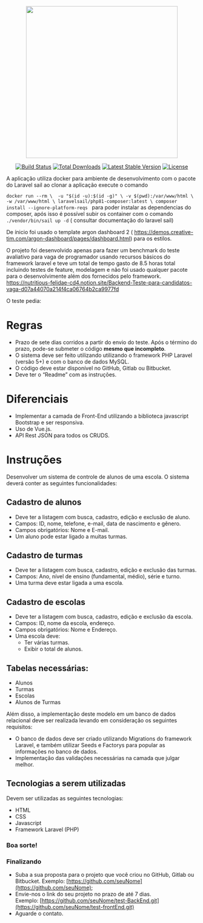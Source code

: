 <p align="center"><a href="https://laravel.com" target="_blank"><img src="https://raw.githubusercontent.com/laravel/art/master/logo-lockup/5%20SVG/2%20CMYK/1%20Full%20Color/laravel-logolockup-cmyk-red.svg" width="400"></a></p>

<p align="center">
<a href="https://travis-ci.org/laravel/framework"><img src="https://travis-ci.org/laravel/framework.svg" alt="Build Status"></a>
<a href="https://packagist.org/packages/laravel/framework"><img src="https://img.shields.io/packagist/dt/laravel/framework" alt="Total Downloads"></a>
<a href="https://packagist.org/packages/laravel/framework"><img src="https://img.shields.io/packagist/v/laravel/framework" alt="Latest Stable Version"></a>
<a href="https://packagist.org/packages/laravel/framework"><img src="https://img.shields.io/packagist/l/laravel/framework" alt="License"></a>
</p>

A aplicação utiliza docker para ambiente de desenvolvimento com o pacote do Laravel sail 
ao clonar a aplicação execute o comando 

`docker run --rm \ 
    -u "$(id -u):$(id -g)" \
    -v $(pwd):/var/www/html \
    -w /var/www/html \
    laravelsail/php81-composer:latest \
    composer install --ignore-platform-reqs
` para poder instalar as dependencias do composer, após isso é possível subir os container com o comando `./vendor/bin/sail up -d` ( consultar documentação do laravel sail)

De ínicio foi usado o template argon dashboard 2 ( https://demos.creative-tim.com/argon-dashboard/pages/dashboard.html) para os estilos.

O projeto foi desenvolvido apenas para fazer um benchmark do teste avaliativo para vaga de programador usando recursos básicos do framework laravel e teve um total de tempo gasto de 8.5 horas total incluindo testes de feature, modelagem e não foi usado qualquer pacote para o desenvolvimente além dos fornecidos pelo framework.
https://nutritious-felidae-cd4.notion.site/Backend-Teste-para-candidatos-vaga-d07a44070a214f4ca06764b2ca9977fd

O teste pedia:
# Regras

- Prazo de sete dias corridos a partir do envio do teste. Após o término do prazo, pode-se submeter o código **mesmo que incompleto**.
- O sistema deve ser feito utilizando utilizando o framework PHP Laravel (versão 5+) e com o banco de dados MySQL.
- O código deve estar disponível no GitHub, Gitlab ou Bitbucket.
- Deve ter o “Readme” com as instruções.

# Diferenciais

- Implementar a camada de Front-End utilizando a biblioteca javascript Bootstrap e ser responsiva.
- Uso de Vue.js.
- API Rest JSON para todos os CRUDS.

# **Instruções**

Desenvolver um sistema de controle de alunos de uma escola. O sistema deverá conter as seguintes funcionalidades:

## Cadastro de alunos

- Deve ter a listagem com busca, cadastro, edição e exclusão de aluno.
- Campos: ID, nome, telefone, e-mail, data de nascimento e gênero.
- Campos obrigatórios: Nome e E-mail.
- Um aluno pode estar ligado a muitas turmas.

## Cadastro de turmas

- Deve ter a listagem com busca, cadastro, edição e exclusão das turmas.
- Campos: Ano, nível de ensino (fundamental, médio), série e turno.
- Uma turma deve estar ligada a uma escola.

## Cadastro de escolas

- Deve ter a listagem com busca, cadastro, edição e exclusão da escola.
- Campos: ID, nome da escola, endereço.
- Campos obrigatórios: Nome e Endereço.
- Uma escola deve:
    - Ter várias turmas.
    - Exibir o total de alunos.

## **Tabelas necessárias:**

- Alunos
- Turmas
- Escolas
- Alunos de Turmas

Além disso, a implementação deste modelo em um banco de dados relacional deve ser realizada levando em consideração os seguintes requisitos:

- O banco de dados deve ser criado utilizando Migrations do framework Laravel, e também utilizar Seeds e Factorys para popular as informações no banco de dados.
- Implementação das validações necessárias na camada que julgar melhor.

## **Tecnologias a serem utilizadas**

Devem ser utilizadas as seguintes tecnologias:

- HTML
- CSS
- Javascript
- Framework Laravel (PHP)

### **Boa sorte!**

### **Finalizando**

- Suba a sua proposta para o projeto que você criou no GitHub, Gitlab ou Bitbucket. Exemplo: [https://github.com/seuNome](https://github.com/seuNome);
- Envie-nos o link do seu projeto no prazo de até 7 dias. Exemplo: [https://github.com/seuNome/test-BackEnd.git](https://github.com/seuNome/test-frontEnd.git)
- Aguarde o contato.



